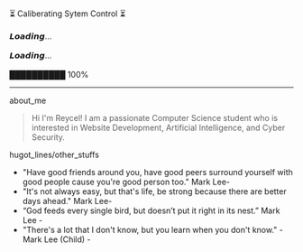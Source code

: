 ⏳ Caliberating Sytem Control ⏳ <br>
<br > 𝙇𝙤𝙖𝙙𝙞𝙣𝙜...<br>
<br > 𝙇𝙤𝙖𝙙𝙞𝙣𝙜...<br>
<br>██████████ 100%<br>
***
about_me
>  Hi I'm Reycel! I am a passionate Computer Science student who is interested in Website Development, Artificial Intelligence, and Cyber Security. 

hugot_lines/other_stuffs
- "Have good friends around you, have good peers surround yourself with good people cause you're good person too." Mark Lee- 
- "It's not always easy, but that's life, be strong because there are better days ahead." Mark Lee- 
- “God feeds every single bird, but doesn’t put it right in its nest.” Mark Lee -
- "There's a lot that I don't know, but you learn when you don't know." - Mark Lee (Child) -

